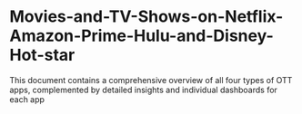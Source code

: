 # Movies-and-TV-Shows-on-Netflix-Amazon-Prime-Hulu-and-Disney-Hot-star
This document contains a comprehensive overview of all four types of OTT apps, complemented by detailed insights and individual dashboards for each app
